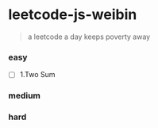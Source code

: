 # leetcode-js-weibin

> a leetcode a day keeps poverty away

### easy

- [ ] 1.Two Sum

### medium

### hard